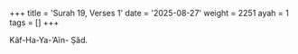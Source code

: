 +++
title = 'Surah 19, Verses 1'
date = '2025-08-27'
weight = 2251
ayah = 1
tags = []
+++

Kãf-Ha-Ya-’Aĩn- Ṣãd.